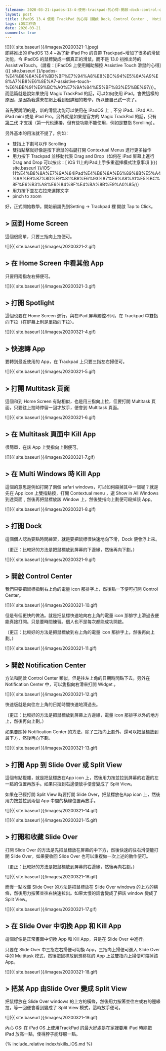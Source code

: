 ```yaml
---
filename: 2020-03-21-ipados-13-4-使用-trackpad-的心得-開啟-dock-control-center---notification-center---slide-over---split-view-等-.md
layout: post
title: iPadOS 13.4 使用 TrackPad 的心得（開啟 Dock、Control Center 、 Notification Center 、 Slide Over 、 Split View 等）
tags: iOS工作術
date: 2020-03-21
comments: true
---
```


![]({{ site.baseurl }}/images/20200321-1.jpeg)  
即將推出的 iPadOS 13.4 ~為了新 iPad Pro 的自帶 Trackpad~增加了很多的滑鼠功能，令 iPadOS 的鼠標變成一個真正的滑鼠，而不是 13.0 初推出時的 AssistiveTouch。（請看：[iPadOS 上使用輔助觸控 Assistive Touch 滑鼠的心得]({{ site.baseurl }}/ipados-%E4%B8%8A%E4%BD%BF%E7%94%A8%E8%BC%94%E5%8A%A9%E8%A7%B8%E6%8E%A7-assistive-touch-%E6%BB%91%E9%BC%A0%E7%9A%84%E5%BF%83%E5%BE%97/)）。而這篇就是說如果使用
Magic TrackPad 的話，可以如何使用 iPad。會做這樣的原因，是因為我還未在網上看到很詳細的教學，所以便自己試一次了。

首先要說明的是，新的滑鼠功能可以使用在 iPadOS 上﹐不分 iPad、iPad Air、iPad mini 或是 iPad Pro。另外就是如果是官方的 Magic TrackPad 的話，只有 [第二代](https://www.apple.com/hk/shop/product/MJ2R2ZA/A/magic-trackpad-2-silver) 才支援（第一代也連接，但有些功能不能使用，例如是雙指 Scrolling）。

另外基本的用法就不提了，例如：

* 雙指上下劃可以作 Scrolling
* 雙指點擊就好像是按下滑鼠的右鍵打開 Contextual Menus 進行更多操作
* 用力按下 Trackpad 並移動代表 Drag and Drop（如何在 iPad 屏幕上進行 Drag and Drop 可以按此：[ iOS 11上的iPad上手多重選擇模式注意事項 ]({{ site.baseurl }}/iOS-11%E4%B8%8A%E7%9A%84iPad%E4%B8%8A%E6%89%8B%E5%A4%9A%E9%87%8D%E9%81%B8%E6%93%87%E6%A8%A1%E5%BC%8F%E6%B3%A8%E6%84%8F%E4%BA%8B%E9%A0%85/)）
* 用力按下並左右拉來選擇文字
* pinch to zoom

好，正式開始教學。開始前請先到Setting -\> Trackpad 裡 開啟 Tap to Click。

## > 回到 Home Screen

這個很簡單，只要三指向上拉便可。

![]({{ site.baseurl }}/images/20200321-2.gif)

## > 在 Home Screen 中看其他 App

只要用兩指左右掃便可。

![]({{ site.baseurl }}/images/20200321-3.gif)

## > 打開 Spotlight

這個也要在 Home Screen 進行，與在iPad 屏幕觸控不同，在 Trackpad 中雙指向下拉（在屏幕上則是單指向下拉）。

![]({{ site.baseurl }}/images/20200321-4.gif)

## > 快速轉 App

要轉到最近使用的 App，在 Trackpad 上只要三指左右掃便可。

![]({{ site.baseurl }}/images/20200321-5.gif)

## > 打開 Multitask 頁面

這個和到 Home Screen 有點相似，也是用三指向上拉，但要打開 Multitask 頁面，只要往上拉時停留一回才放手，便會到 Multitask 頁面。

![]({{ site.baseurl }}/images/20200321-6.gif)

## > 在 Multitask 頁面中 Kill App

很簡單，在該 App 上雙指向上劃便可。

![]({{ site.baseurl }}/images/20200321-7.gif)

## > 在 Multi Windows 時 Kill App

這個的意思是例如打開了兩個 safari windows，可以如何殺掉其中一個呢？就是先在 App icon 上雙指點按，打開 Contextual menu ，選 Show in All Windows 到達頁面﹐然後再把鼠標放該 Window 上，然後雙指向上劃便可殺掉該 App。

![]({{ site.baseurl }}/images/20200321-8.gif)

## > 打開 Dock

這個個人認為要點時間練習，就是要把鼠標很快速地向下滑，Dock 便會浮上來。


（更正：比較好的方法是把鼠標放到屏幕的下邊緣，然後再向下劃。）


![]({{ site.baseurl }}/images/20200321-9.gif)

## > 開啟 Control Center

我們只要把鼠標指到右上角的電量 icon 那排字上，然後點一下便可打開 Control Center。

![]({{ site.baseurl }}/images/20200321-10.gif)

但是有個更快的做法。就是把鼠標快速地向右上角的電量 icon 那排字上滑過去便能真接打開。只是要時間練習。個人也不是每次都能成功開啟。

（更正：比較好的方法是把鼠標放到右上角的電量 icon 那排字上，然後再向上劃。）

![]({{ site.baseurl }}/images/20200321-11.gif)

## > 開啟 Notification Center

方法和開啟 Control Center 類似，但是往左上角的日期時間點下去。另外在Notification Center 中，可以隻指向右滑來打開 Widget 。

![]({{ site.baseurl }}/images/20200321-12.gif)

快速版就是向往左上角的日期時間快速地滑過去。

（更正：比較好的方法是把鼠標放到屏幕上方邊緣，電量 icon 那排字以外的地方上，然後再向上劃。）


如果要關掉 Notification Center 的方法，除了三指向上劃外，還可以把鼠標放到最下方，然後再向下劃。

![]({{ site.baseurl }}/images/20200321-13.gif)


## > 打開 App 到 Slide Over 或 Split View

這個有點複雜，就是把鼠標放在App icon 上，然後用力按並拉到屏幕的右邊的左一點的位置再放手。如果只拉到右邊便放手便會變成了 Split View。

如果在已經打開 Split View 時要打開 Slide Over，把鼠標放在App icon 上，然後用力按並拉到兩個 App 中間的橫線位置再放手。

![]({{ site.baseurl }}/images/20200321-14.gif)

![]({{ site.baseurl }}/images/20200321-15.gif)

## > 打開和收藏 Slide Over

打開 Slide Over 的方法是先把鼠標放在屏幕的中下方，然後快速的往右滑便能打開 Slide Over，如果要收回 Slide Over 也可以重複做一次上述的動作便可。

（更正：比較好的方法是把鼠標放到屏幕的右邊緣，然後再向右劃。）

![]({{ site.baseurl }}/images/20200321-16.gif)

而慢一點收藏 Slide Over 的方法是把鼠標放在 Slide Over windows 的上方的橫條，然後用力按著並往右快速拉出。如果太慢的話會變成了把該 window 變成了 Split View。

![]({{ site.baseurl }}/images/20200321-17.gif)

## > 在 Slide Over 中切換 App 和 Kill App

這個好像是正常畫面中切換 App 和 Kill App，只是在 Slide Over 中進行。

只要在 Slide Over 中三指左右掃便可切換 App，三指向上掃便可進入 Slide Over 中的 Multitask 模式，然後把鼠標放到想移除的 App 上並雙指向上掃便可殺掉該 App。

![]({{ site.baseurl }}/images/20200321-18.gif)

## > 把某 App 由Slide Over 變成 Split View

把鼠標放在 Slide Over windows 的上方的橫條，然後用力按著並往左或右的邊緣拉，等一回便會看到變成了 Split View 模式，這時放手便可。

![]({{ site.baseurl }}/images/20200321-19.gif)

內心 OS: 在 iPad OS 上使用TrackPad 的最大好處是在家裡要用 iPad 時能把 iPad 放高一點，使得脖子能舒服一點。 

{% include_relative index/skills_iOS.md %}
